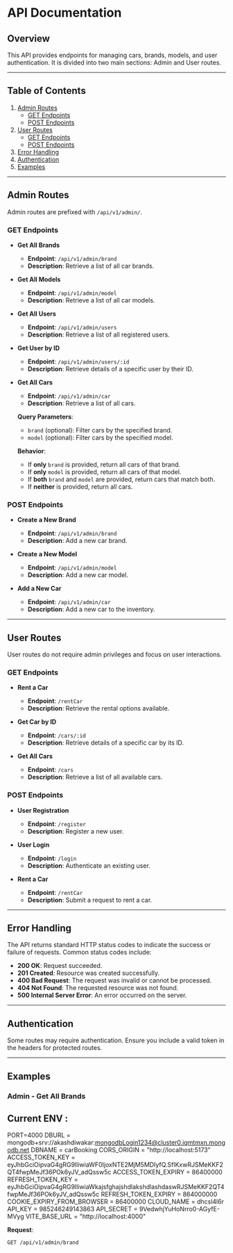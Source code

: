 # API Documentation

## Overview

This API provides endpoints for managing cars, brands, models, and user authentication. It is divided into two main sections: Admin and User routes.

---

## Table of Contents

1. [Admin Routes](#admin-routes)
   - [GET Endpoints](#get-endpoints)
   - [POST Endpoints](#post-endpoints)
2. [User Routes](#user-routes)
   - [GET Endpoints](#get-endpoints-1)
   - [POST Endpoints](#post-endpoints-2)
3. [Error Handling](#error-handling)
4. [Authentication](#authentication)
5. [Examples](#examples)

---

## Admin Routes

Admin routes are prefixed with `/api/v1/admin/`.

### GET Endpoints

- **Get All Brands**
  - **Endpoint**: `/api/v1/admin/brand`
  - **Description**: Retrieve a list of all car brands.

- **Get All Models**
  - **Endpoint**: `/api/v1/admin/model`
  - **Description**: Retrieve a list of all car models.

- **Get All Users**
  - **Endpoint**: `/api/v1/admin/users`
  - **Description**: Retrieve a list of all registered users.

- **Get User by ID**
  - **Endpoint**: `/api/v1/admin/users/:id`
  - **Description**: Retrieve details of a specific user by their ID.

- **Get All Cars**
  - **Endpoint**: `/api/v1/admin/car`
  - **Description**: Retrieve a list of all cars.

  **Query Parameters**:
  - `brand` (optional): Filter cars by the specified brand.
  - `model` (optional): Filter cars by the specified model.
  
  **Behavior**:
  - If **only** `brand` is provided, return all cars of that brand.
  - If **only** `model` is provided, return all cars of that model.
  - If **both** `brand` and `model` are provided, return cars that match both.
  - If **neither** is provided, return all cars.


### POST Endpoints

- **Create a New Brand**
  - **Endpoint**: `/api/v1/admin/brand`
  - **Description**: Add a new car brand.

- **Create a New Model**
  - **Endpoint**: `/api/v1/admin/model`
  - **Description**: Add a new car model.

- **Add a New Car**
  - **Endpoint**: `/api/v1/admin/car`
  - **Description**: Add a new car to the inventory.

---

## User Routes

User routes do not require admin privileges and focus on user interactions.

### GET Endpoints

- **Rent a Car**
  - **Endpoint**: `/rentCar`
  - **Description**: Retrieve the rental options available.

- **Get Car by ID**
  - **Endpoint**: `/cars/:id`
  - **Description**: Retrieve details of a specific car by its ID.

- **Get All Cars**
  - **Endpoint**: `/cars`
  - **Description**: Retrieve a list of all available cars.

### POST Endpoints

- **User Registration**
  - **Endpoint**: `/register`
  - **Description**: Register a new user.

- **User Login**
  - **Endpoint**: `/login`
  - **Description**: Authenticate an existing user.

- **Rent a Car**
  - **Endpoint**: `/rentCar`
  - **Description**: Submit a request to rent a car.

---

## Error Handling

The API returns standard HTTP status codes to indicate the success or failure of requests. Common status codes include:

- **200 OK**: Request succeeded.
- **201 Created**: Resource was created successfully.
- **400 Bad Request**: The request was invalid or cannot be processed.
- **404 Not Found**: The requested resource was not found.
- **500 Internal Server Error**: An error occurred on the server.

---

## Authentication

Some routes may require authentication. Ensure you include a valid token in the headers for protected routes.

---

## Examples

### Admin - Get All Brands


## Current ENV :
PORT=4000
DBURL = mongodb+srv://akashdiwakar:mongodbLogin1234@cluster0.iqmtmxn.mongodb.net
DBNAME = carBooking
CORS_ORIGIN = "http://localhost:5173"
ACCESS_TOKEN_KEY = eyJhbGciOipvaG4gRG9lIiwiaWF0IjoxNTE2MjM5MDIyfQ.SflKxwRJSMeKKF2QT4fwpMeJf36POk6yJV_adQssw5c
ACCESS_TOKEN_EXPIRY = 86400000
REFRESH_TOKEN_KEY = eyJhbGciOipvaG4gRG9lIiwiaWkajsfghajshdlakshdlashdaswRJSMeKKF2QT4fwpMeJf36POk6yJV_adQssw5c
REFRESH_TOKEN_EXPIRY = 864000000
COOKIE_EXPIRY_FROM_BROWSER = 86400000
CLOUD_NAME = dhcsl4l6r
API_KEY = 985246249143863
API_SECRET = 9VedwhjYuHoNrro0-AGyfE-MVyg
VITE_BASE_URL = "http://localhost:4000"



**Request**:
```http
GET /api/v1/admin/brand


